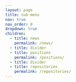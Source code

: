 ```yaml
---
layout: page
title: sub-menu
nav: true
nav_order: 8
dropdown: true
children:
  - title: news
    permalink: /news/
  - title: divider
  - title: positions
    permalink: /positions/
  - title: divider
  - title: repositories
    permalink: /repositories/
---
```

